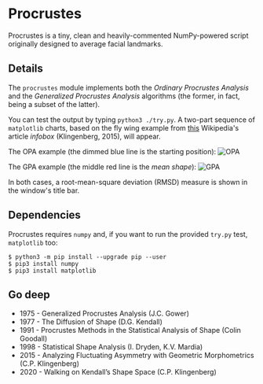 # Procrustes

Procrustes is a tiny, clean and heavily-commented NumPy-powered script originally designed to average facial landmarks. 

## Details

The `procrustes` module implements both the *Ordinary Procrustes Analysis* and the *Generalized Procrustes Analysis* algorithms (the former, in fact, being a subset of the latter). 

You can test the output by typing `python3 ./try.py`. A two-part sequence of `matplotlib` charts, based on the fly wing example from [this](https://en.wikipedia.org/wiki/Procrustes_analysis) Wikipedia's article *infobox* (Klingenberg, 2015), will appear.

The OPA example (the dimmed blue line is the starting position):
![OPA](https://user-images.githubusercontent.com/3150023/105703649-da807f80-5f0d-11eb-84b8-4e3f53db0673.png)

The GPA example (the middle red line is the *mean shape*):
![GPA](https://user-images.githubusercontent.com/3150023/105703685-e5d3ab00-5f0d-11eb-80bf-00badf0fdfe8.png)

In both cases, a root-mean-square deviation (RMSD) measure is shown in the window's title bar.

## Dependencies

Procrustes requires `numpy` and, if you want to run the provided `try.py` test, `matplotlib` too:

```
$ python3 -m pip install --upgrade pip --user
$ pip3 install numpy
$ pip3 install matplotlib
```

## Go deep 

* 1975 - Generalized Procrustes Analysis (J.C. Gower)
* 1977 - The Diffusion of Shape (D.G. Kendall)
* 1991 - Procrustes Methods in the Statistical Analysis of Shape (Colin Goodall)
* 1998 - Statistical Shape Analysis (I. Dryden, K.V. Mardia) 			
* 2015 - Analyzing Fluctuating Asymmetry with Geometric Morphometrics (C.P. Klingenberg)
* 2020 - Walking on Kendall’s Shape Space (C.P. Klingenberg)

